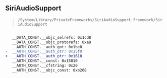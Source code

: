 ## SiriAudioSupport

> `/System/Library/PrivateFrameworks/SiriAudioSupport.framework/SiriAudioSupport`

```diff

   __DATA_CONST.__objc_selrefs: 0x1cd8
   __DATA_CONST.__objc_protorefs: 0xa8
   __AUTH_CONST.__auth_got: 0x1be0
-  __AUTH_CONST.__auth_ptr: 0x15f0
+  __AUTH_CONST.__auth_ptr: 0x1610
   __AUTH_CONST.__const: 0x15010
   __AUTH_CONST.__cfstring: 0x20
   __AUTH_CONST.__objc_const: 0xb268

```
